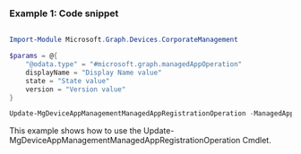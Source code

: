 ### Example 1: Code snippet

```powershell

Import-Module Microsoft.Graph.Devices.CorporateManagement

$params = @{
	"@odata.type" = "#microsoft.graph.managedAppOperation"
	displayName = "Display Name value"
	state = "State value"
	version = "Version value"
}

Update-MgDeviceAppManagementManagedAppRegistrationOperation -ManagedAppRegistrationId $managedAppRegistrationId -ManagedAppOperationId $managedAppOperationId -BodyParameter $params

```
This example shows how to use the Update-MgDeviceAppManagementManagedAppRegistrationOperation Cmdlet.

